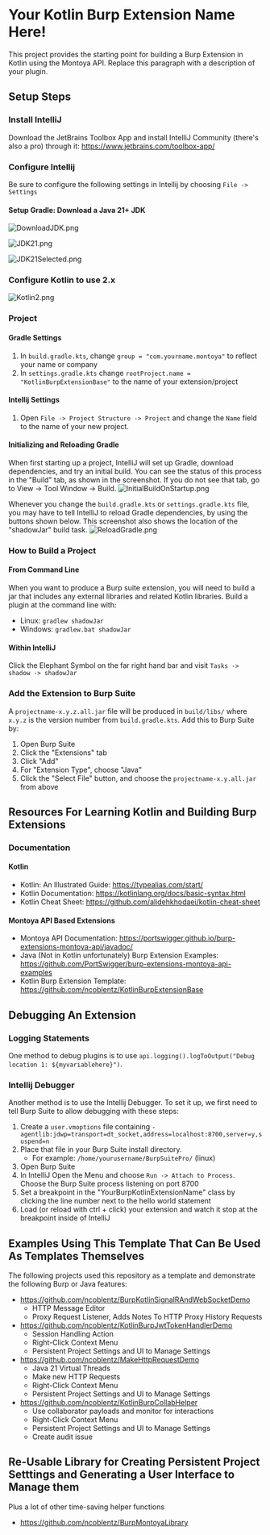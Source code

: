 # Your Kotlin Burp Extension Name Here!

This project provides the starting point for building a Burp Extension in Kotlin using the Montoya API. Replace this paragraph with a description of your plugin.

## Setup Steps
### Install IntelliJ

Download the JetBrains Toolbox App and install IntelliJ Community (there's also a pro) through it: https://www.jetbrains.com/toolbox-app/

### Configure Intellij

Be sure to configure the following settings in Intellij by choosing `File -> Settings`

#### Setup Gradle: Download a Java 21+ JDK

![DownloadJDK.png](Documentation/IntellijSetup/DownloadJDK.png)

![JDK21.png](Documentation/IntellijSetup/JDK21.png)

![JDK21Selected.png](Documentation/IntellijSetup/JDK21Selected.png)

### Configure Kotlin to use 2.x

![Kotlin2.png](Documentation/IntellijSetup/Kotlin2.png)

### Project

#### Gradle Settings

1. In `build.gradle.kts`, change `group = "com.yourname.montoya"` to reflect your name or company
2. In `settings.gradle.kts` change `rootProject.name = "KotlinBurpExtensionBase"` to the name of your extension/project

#### Intellij Settings

1. Open `File -> Project Structure -> Project` and change the `Name` field to the name of your new project.

#### Initializing and Reloading Gradle

When first starting up a project, IntelliJ will set up Gradle, download dependencies, and try an initial build. You can see the status of this process in the "Build" tab, as shown in the screenshot. If you do not see that tab, go to View -> Tool Window -> Build.
![InitialBuildOnStartup.png](Documentation/IntellijSetup/InitialBuildOnStartup.png)

Whenever you change the `build.gradle.kts` or `settings.gradle.kts` file, you may have to tell IntelliJ to reload Gradle dependencies, by using the buttons shown below. This screenshot also shows the location of the "shadowJar" build task.
![ReloadGradle.png](Documentation/IntellijSetup/ReloadGradle.png)

### How to Build a Project

#### From Command Line

When you want to produce a Burp suite extension, you will need to build a jar that includes any external libraries and related Kotlin libraries. Build a plugin at the command line with:
- Linux: `gradlew shadowJar`
- Windows: `gradlew.bat shadowJar`

#### Within IntelliJ

Click the Elephant Symbol on the far right hand bar and visit `Tasks -> shadow -> shadowJar`

### Add the Extension to Burp Suite

A `projectname-x.y.z.all.jar` file will be produced in `build/libs/` where `x.y.z` is the version number from `build.gradle.kts`. Add this to Burp Suite by:
1. Open Burp Suite
2. Click the "Extensions" tab
3. Click "Add"
4. For "Extension Type", choose "Java"
5. Click the "Select File" button, and choose the `projectname-x.y.all.jar` from above

## Resources For Learning Kotlin and Building Burp Extensions

### Documentation

#### Kotlin
- Kotlin: An Illustrated Guide: https://typealias.com/start/
- Kotlin Documentation: https://kotlinlang.org/docs/basic-syntax.html
- Kotlin Cheat Sheet: https://github.com/alidehkhodaei/kotlin-cheat-sheet

#### Montoya API Based Extensions
- Montoya API Documentation: https://portswigger.github.io/burp-extensions-montoya-api/javadoc/
- Java (Not in Kotlin unfortunately) Burp Extension Examples: https://github.com/PortSwigger/burp-extensions-montoya-api-examples
- Kotlin Burp Extension Template: https://github.com/ncoblentz/KotlinBurpExtensionBase

## Debugging An Extension

### Logging Statements

One method to debug plugins is to use `api.logging().logToOutput("Debug location 1: ${myvariablehere}")`.

### Intellij Debugger

Another method is to use the Intellij Debugger. To set it up, we first need to tell Burp Suite to allow debugging with these steps:
1. Create a `user.vmoptions` file containing `-agentlib:jdwp=transport=dt_socket,address=localhost:8700,server=y,suspend=n`
2. Place that file in your Burp Suite install directory. 
   - For example: `/home/yourusername/BurpSuitePro/` (linux)
2. Open Burp Suite
3. In IntelliJ Open the Menu and choose `Run -> Attach to Process`. Choose the Burp Suite process listening on port 8700
4. Set a breakpoint in the "YourBurpKotlinExtensionName" class by clicking the line number next to the hello world statement
5. Load (or reload with ctrl + click) your extension and watch it stop at the breakpoint inside of IntelliJ

## Examples Using This Template That Can Be Used As Templates Themselves

The following projects used this repository as a template and demonstrate the following Burp or Java features:
- https://github.com/ncoblentz/BurpKotlinSignalRAndWebSocketDemo
  - HTTP Message Editor
  - Proxy Request Listener, Adds Notes To HTTP Proxy History Requests
- https://github.com/ncoblentz/KotlinBurpJwtTokenHandlerDemo
  - Session Handling Action
  - Right-Click Context Menu
  - Persistent Project Settings and UI to Manage Settings
- https://github.com/ncoblentz/MakeHttpRequestDemo
  - Java 21 Virtual Threads
  - Make new HTTP Requests
  - Right-Click Context Menu
  - Persistent Project Settings and UI to Manage Settings
- https://github.com/ncoblentz/KotlinBurpCollabHelper
  - Use collaborator payloads and monitor for interactions
  - Right-Click Context Menu
  - Persistent Project Settings and UI to Manage Settings
  - Create audit issue

## Re-Usable Library for Creating Persistent Project Setttings and Generating a User Interface to Manage them

Plus a lot of other time-saving helper functions
- https://github.com/ncoblentz/BurpMontoyaLibrary